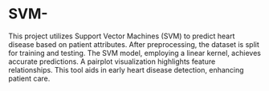 # SVM-
This project utilizes Support Vector Machines (SVM) to predict heart disease based on patient attributes. After preprocessing, the dataset is split for training and testing. The SVM model, employing a linear kernel, achieves accurate predictions. A pairplot visualization highlights feature relationships. This tool aids in early heart disease detection, enhancing patient care.
